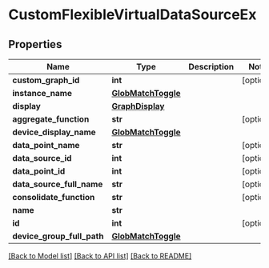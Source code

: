# CustomFlexibleVirtualDataSourceEx

## Properties
Name | Type | Description | Notes
------------ | ------------- | ------------- | -------------
**custom_graph_id** | **int** |  | [optional] 
**instance_name** | [**GlobMatchToggle**](GlobMatchToggle.md) |  | 
**display** | [**GraphDisplay**](GraphDisplay.md) |  | 
**aggregate_function** | **str** |  | [optional] 
**device_display_name** | [**GlobMatchToggle**](GlobMatchToggle.md) |  | 
**data_point_name** | **str** |  | [optional] 
**data_source_id** | **int** |  | [optional] 
**data_point_id** | **int** |  | [optional] 
**data_source_full_name** | **str** |  | [optional] 
**consolidate_function** | **str** |  | [optional] 
**name** | **str** |  | 
**id** | **int** |  | [optional] 
**device_group_full_path** | [**GlobMatchToggle**](GlobMatchToggle.md) |  | 

[[Back to Model list]](../README.md#documentation-for-models) [[Back to API list]](../README.md#documentation-for-api-endpoints) [[Back to README]](../README.md)


